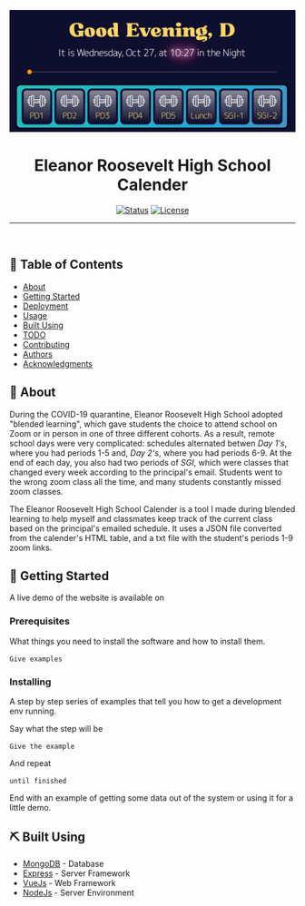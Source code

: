 <p align="center">
  <a href="" rel="noopener">
 <img src="banner_image.jpg" alt="Project logo"></a>
</p>

<h1 align="center">Eleanor Roosevelt High School Calender</h1>

<div align="center">

[![Status](https://img.shields.io/badge/status-active-success.svg)]()
[![License](https://img.shields.io/badge/license-MIT-blue.svg)](/LICENSE)

</div>

---

<p align="center"> 
    <br> 
</p>

## 📝 Table of Contents

- [About](#about)
- [Getting Started](#getting_started)
- [Deployment](#deployment)
- [Usage](#usage)
- [Built Using](#built_using)
- [TODO](../TODO.md)
- [Contributing](../CONTRIBUTING.md)
- [Authors](#authors)
- [Acknowledgments](#acknowledgement)

## 🧐 About <a name = "about"></a>

During the COVID-19 quarantine, Eleanor Roosevelt High School adopted "blended learning", which gave students the choice to attend school on Zoom or in person in one of three different cohorts. As a result, remote school days were very complicated: schedules alternated betwen <i>Day 1's</i>, where you had periods 1-5 and, <i>Day 2's</i>, where you had periods 6-9. At the end of each day, you also had two periods of <i>SGI</i>, which were classes that changed every week according to the principal's email. Students went to the wrong zoom class all the time, and many students constantly missed zoom classes.

The Eleanor Roosevelt High School Calender is a tool I made during blended learning to help myself and classmates keep track of the current class based on the principal's emailed schedule. It uses a JSON file converted from the calender's HTML table, and a txt file with the student's periods 1-9 zoom links.

## 🏁 Getting Started <a name = "getting_started"></a>

A live demo of the website is available on

### Prerequisites

What things you need to install the software and how to install them.

```
Give examples
```

### Installing

A step by step series of examples that tell you how to get a development env running.

Say what the step will be

```
Give the example
```

And repeat

```
until finished
```

End with an example of getting some data out of the system or using it for a little demo.

## ⛏️ Built Using <a name = "built_using"></a>

- [MongoDB](https://www.mongodb.com/) - Database
- [Express](https://expressjs.com/) - Server Framework
- [VueJs](https://vuejs.org/) - Web Framework
- [NodeJs](https://nodejs.org/en/) - Server Environment
